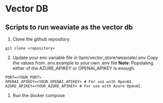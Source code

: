 # Vector DB

## Scripts to run weaviate as the vector db

1. Clone the github repository
```
git clone <repository>
```

2. Update your env variable file in llaim/vector_store/weaviate/.env 
   Copy the values from .env.example to your own .env file
   **Note**: Populating either of the AZURE_APIKEY or OPENAI_APIKEY is enough.
```
PORT=<YOUR_PORT>
OPENAI_APIKEY=<YOUR_OPENAI_APIKEY> # For use with OpenAI.
AZURE_APIKEY=<YOUR_AZURE_APIKEY> # For use with Azure OpenAI.
```

1. Run the docker compose 
```

```



